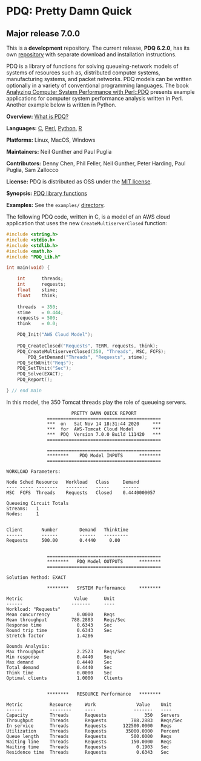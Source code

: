 # PDQ: Pretty Damn Quick 
## Major release 7.0.0

This is a **development** repository. 
The current release, **PDQ 6.2.0**, has its 
own [repository](http://www.perfdynamics.com/Tools/PDQcode.html) with separate download and installation instructions.


PDQ is a library of functions for solving queueing-network models of 
systems of resources such as, distributed computer systems, manufacturing systems, 
and packet networks. 
PDQ models can be written optionally in a variety of conventional programming languages. 
The book [Analyzing Computer System Performance with Perl::PDQ](http://www.perfdynamics.com/iBook/ppa_new.html) 
presents example applications for computer system performance analysis written in Perl. 
Another example below is written in Python. 

**Overview:**	[What is PDQ?](http://www.perfdynamics.com/Tools/PDQ.html)

**Languages:**	[C](https://en.wikibooks.org/wiki/C_Programming), 
[Perl](http://www.perfdynamics.com/Tools/PDQperl.html), 
[Python](http://www.perfdynamics.com/Tools/PDQpython.html), 
[R](http://www.perfdynamics.com/Tools/PDQ-R.html)

**Platforms:**	Linux, MacOS, Windows

**Maintainers:** Neil Gunther and Paul Puglia

**Contributors:** Denny Chen, Phil Feller, Neil Gunther, Peter Harding, Paul Puglia, Sam Zallocco

**License:** PDQ is distributed as OSS under the [MIT license](https://en.wikipedia.org/wiki/MIT_License#License_terms).

**Synopsis:** [PDQ library functions](http://www.perfdynamics.com/Tools/PDQman.html)

**Examples:** See the `examples/` [directory](https://github.com/DrQz/pdq-qnm-pkg/tree/master/examples).

The following PDQ code, written in C, is a  model of an AWS cloud application that uses the new `CreateMultiserverClosed` function:

```C
#include <string.h> 
#include <stdio.h> 
#include <stdlib.h> 
#include <math.h>
#include "PDQ_Lib.h"  

int main(void) {

	int      threads;
	int      requests;
	float    stime;
	float    think;
	
	threads  = 350;
	stime    = 0.444;
	requests = 500;
	think    = 0.0;

	PDQ_Init("AWS Cloud Model");  
	
	PDQ_CreateClosed("Requests", TERM, requests, think); 
	PDQ_CreateMultiserverClosed(350, "Threads", MSC, FCFS); 
        PDQ_SetDemand("Threads", "Requests", stime); 
	PDQ_SetWUnit("Reqs");
	PDQ_SetTUnit("Sec");
	PDQ_Solve(EXACT);
	PDQ_Report();

} // end main
```

In this model, the 350 Tomcat threads play the role of queueing servers.

```
                        PRETTY DAMN QUICK REPORT         
               ==========================================
               ***  on   Sat Nov 14 18:31:44 2020     ***
               ***  for  AWS-Tomcat Cloud Model       ***
               ***  PDQ  Version 7.0.0 Build 111420   ***
               ==========================================

               ==========================================
               ********    PDQ Model INPUTS      ********
               ==========================================

WORKLOAD Parameters:

Node Sched Resource   Workload   Class     Demand
---- ----- --------   --------   -----     ------
MSC  FCFS  Threads    Requests   Closed    0.4440000057

Queueing Circuit Totals
Streams:   1
Nodes:     1


Client       Number        Demand   Thinktime
------       ------        ------   ---------
Requests     500.00        0.4440     0.00


               ==========================================
               ********   PDQ Model OUTPUTS      ********
               ==========================================

Solution Method: EXACT

               ********   SYSTEM Performance     ********

Metric                   Value      Unit
------                  -------     ----
Workload: "Requests"
Mean concurrency          0.0000    Reqs
Mean throughput         788.2883    Reqs/Sec
Response time             0.6343    Sec
Round trip time           0.6343    Sec
Stretch factor            1.4286

Bounds Analysis:
Max throughput            2.2523    Reqs/Sec
Min response              0.4440    Sec
Max demand                0.4440    Sec
Total demand              0.4440    Sec
Think time                0.0000    Sec
Optimal clients           1.0000    Clients


               ********   RESOURCE Performance   ********

Metric          Resource     Work               Value    Unit
------          --------     ----              -------   ----
Capacity        Threads      Requests              350   Servers
Throughput      Threads      Requests         788.2883   Reqs/Sec
In service      Threads      Requests      122500.0000   Reqs
Utilization     Threads      Requests       35000.0000   Percent
Queue length    Threads      Requests         500.0000   Reqs
Waiting line    Threads      Requests         150.0000   Reqs
Waiting time    Threads      Requests           0.1903   Sec
Residence time  Threads      Requests           0.6343   Sec
```

